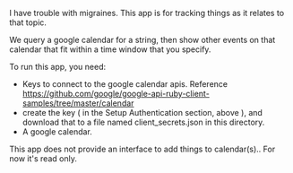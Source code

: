 I have trouble with migraines.  This app is for tracking things as it relates to that topic. 

We query a google calendar for a string, then show other events on that calendar that fit within a time window that you specify.

To run this app, you need: 
  * Keys to connect to the google calendar apis. Reference https://github.com/google/google-api-ruby-client-samples/tree/master/calendar
  * create the key ( in the Setup Authentication section, above ), and download that to a file named client_secrets.json in this directory.
  * A google calendar.
  
This app does not provide an interface to add things to calendar(s).. For now it's read only. 

